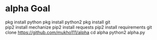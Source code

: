 # alpha Goal 
pkg install python 
pkg install python2 
pkg install git  
 pip2 install mechanize 
 pip2 install requests 
 pip2 install requirements
 git clone https://github.com/mukho111/alpha
  cd alpha
  python2 alpha.py
